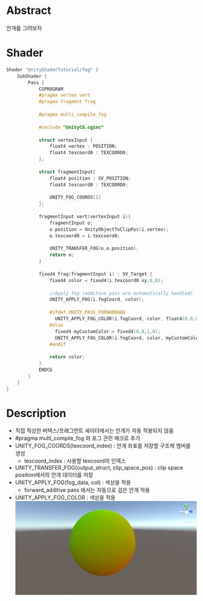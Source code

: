 # Abstract

안개를 그려보자

# Shader

```c
Shader "UnityShaderTutorial/fog" {
    SubShader {
        Pass {
            CGPROGRAM
            #pragma vertex vert
            #pragma fragment frag
            
            #pragma multi_compile_fog

            #include "UnityCG.cginc"

            struct vertexInput {
                float4 vertex : POSITION;
                float4 texcoord0 : TEXCOORD0;
            };

            struct fragmentInput{
                float4 position : SV_POSITION;
                float4 texcoord0 : TEXCOORD0;
                
                UNITY_FOG_COORDS(1)
            };

            fragmentInput vert(vertexInput i){
                fragmentInput o;
                o.position = UnityObjectToClipPos(i.vertex);
                o.texcoord0 = i.texcoord0;

                UNITY_TRANSFER_FOG(o,o.position);
                return o;
            }

            fixed4 frag(fragmentInput i) : SV_Target {
                fixed4 color = fixed4(i.texcoord0.xy,0,0);
                
                //Apply fog (additive pass are automatically handled)
                UNITY_APPLY_FOG(i.fogCoord, color); 
                
                #ifdef UNITY_PASS_FORWARDADD
                  UNITY_APPLY_FOG_COLOR(i.fogCoord, color, float4(0,0,0,0));
                #else
                  fixed4 myCustomColor = fixed4(0,0,1,0);
                  UNITY_APPLY_FOG_COLOR(i.fogCoord, color, myCustomColor);
                #endif
                
                return color;
            }
            ENDCG
        }
    }
}
```

# Description

* 직접 작성한 버텍스/프래그먼트 셰이더에서는 안개가 자동 적용되지 않음
* #pragma multi_compile_fog 와 포그 관련 매크로 추가
* UNITY_FOG_COORDS(texcoord_index) : 안개 좌표를 저장할 구조체 멤버를 생성
    * texcoord_index : 사용할 texcoord의 인덱스
* UNITY_TRANSFER_FOG(output_struct, clip_space_pos) : clip space position에서의 안개 데이터를 저장
* UNITY_APPLY_FOG(fog_data, col) : 색상을 적용
    * forward_additive pass 에서는 자동으로 검은 안개 적용
* UNITY_APPLY_FOG_COLOR : 색상을 적용
![](/Assets/Tutorials/fog/fog.png)

